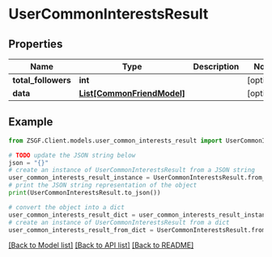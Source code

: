 # UserCommonInterestsResult


## Properties

Name | Type | Description | Notes
------------ | ------------- | ------------- | -------------
**total_followers** | **int** |  | [optional] 
**data** | [**List[CommonFriendModel]**](CommonFriendModel.md) |  | [optional] 

## Example

```python
from ZSGF.Client.models.user_common_interests_result import UserCommonInterestsResult

# TODO update the JSON string below
json = "{}"
# create an instance of UserCommonInterestsResult from a JSON string
user_common_interests_result_instance = UserCommonInterestsResult.from_json(json)
# print the JSON string representation of the object
print(UserCommonInterestsResult.to_json())

# convert the object into a dict
user_common_interests_result_dict = user_common_interests_result_instance.to_dict()
# create an instance of UserCommonInterestsResult from a dict
user_common_interests_result_from_dict = UserCommonInterestsResult.from_dict(user_common_interests_result_dict)
```
[[Back to Model list]](../README.md#documentation-for-models) [[Back to API list]](../README.md#documentation-for-api-endpoints) [[Back to README]](../README.md)


